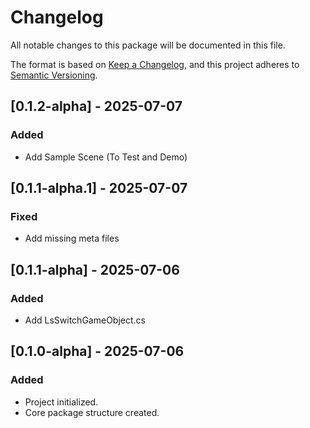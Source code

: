 # Changelog

All notable changes to this package will be documented in this file.

The format is based on [Keep a Changelog](https://keepachangelog.com/en/1.0.0/),
and this project adheres to [Semantic Versioning](https://semver.org/).

## [0.1.2-alpha] - 2025-07-07
### Added
- Add Sample Scene (To Test and Demo)

## [0.1.1-alpha.1] - 2025-07-07
### Fixed
- Add missing meta files

## [0.1.1-alpha] - 2025-07-06
### Added
- Add LsSwitchGameObject.cs

## [0.1.0-alpha] - 2025-07-06
### Added
- Project initialized.
- Core package structure created.
